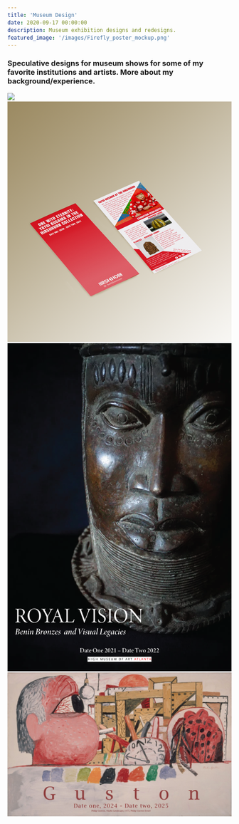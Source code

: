 ```yaml
---
title: 'Museum Design'
date: 2020-09-17 00:00:00
description: Museum exhibition designs and redesigns.
featured_image: '/images/Firefly_poster_mockup.png'
---
```



### Speculative designs for museum shows for some of my favorite institutions and artists. More about my background/experience.


<div class="gallery" data-columns="3">
	<img src="/images/onewitheternity.PNG">
	<img src="/images/Red_kusama_brochure_mockup.png">
	<img src="/images/Benin_show-01.png">
	<img src="/images/guston_pub-01-01.png">
</div>
